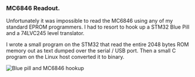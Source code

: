 ### MC6846 Readout.

Unfortunately it was impossible to read the MC6846 using any of my standard EPROM programmers. I had to resort to hook up a STM32 Blue Pill
and a 74LVC245 level translator.

I wrote a small program on the STM32 that read the entire 2048 bytes ROM memory out as text dumped over the serial / USB port.
Then a small C program on the Linux host converted it to binary.

![Blue pill and MC6846 hookup](../pics/mc6846readout.jpg)
